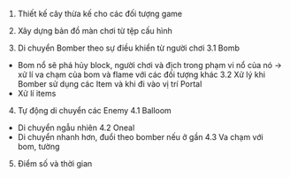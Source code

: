 1. Thiết kế cây thừa kế cho các đối tượng game

2. Xây dựng bản đồ màn chơi từ tệp cấu hình

3. Di chuyển Bomber theo sự điều khiển từ người chơi
3.1 Bomb
- Bom nổ sẽ phá hủy block, người chơi và địch trong phạm vi nổ của nó 
-> xử lí va chạm của bom và flame với các đối tượng khác
3.2 Xử lý khi Bomber sử dụng các Item và khi đi vào vị trí Portal
- Xử lí items

4. Tự động di chuyển các Enemy
4.1 Balloom
- Di chuyển ngẫu nhiên
4.2 Oneal
- Di chuyển nhanh hơn, đuổi theo bomber nếu ở gần
4.3 Va chạm với bom, tường

5. Điểm số và thời gian
